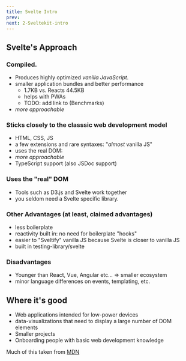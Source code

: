 ```yaml
---
title: Svelte Intro
prev:
next: 2-Sveltekit-intro
---
```


## Svelte's Approach

### Compiled.
 - Produces highly optimized _vanilla JavaScript_.
 - smaller application bundles and better performance
   - 1.7KB vs. Reacts 44.5KB
   - helps with PWAs
   - TODO: add link to (Benchmarks)
 - _more approachable_

### Sticks closely to the classsic web development model
 - HTML, CSS, JS
 - a few extensions and rare syntaxes: "_almost_ vanilla JS"
 - uses the real DOM:
 - _more approachable_
 - TypeScript support (also JSDoc support)

### Uses the "real" DOM
  - Tools such as D3.js and Svelte work together
  - you seldom need a Svelte specific library.

### Other Advantages (at least, claimed advantages)
 - less boilerplate
 - reactivity built in: no need for boilerplate "hooks"
 - easier to "Sveltify" vanilla JS because Svelte is closer to vanilla JS
 - built in testing-library/svelte

### Disadvantages
 - Younger than React, Vue, Angular etc... => smaller ecosystem
 - minor language differences on events, templating, etc.


## Where it's good

 - Web applications intended for low-power devices
 - data-visualizations that need to display a large number of DOM elements
 - Smaller projects
 - Onboarding people with basic web development knowledge


Much of this taken from [MDN](https://developer.mozilla.org/en-US/docs/Learn/Tools_and_testing/Client-side_JavaScript_frameworks/Svelte_getting_started)

